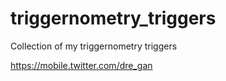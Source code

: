 # triggernometry_triggers
Collection of my triggernometry triggers

https://mobile.twitter.com/dre_gan
